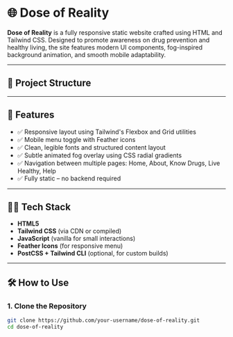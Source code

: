 # 🌐 Dose of Reality

**Dose of Reality** is a fully responsive static website crafted using HTML and Tailwind CSS. Designed to promote awareness on drug prevention and healthy living, the site features modern UI components, fog-inspired background animation, and smooth mobile adaptability.

---

## 📁 Project Structure


---

## 🚀 Features

- ✅ Responsive layout using Tailwind's Flexbox and Grid utilities
- ✅ Mobile menu toggle with Feather icons
- ✅ Clean, legible fonts and structured content layout
- ✅ Subtle animated fog overlay using CSS radial gradients
- ✅ Navigation between multiple pages: Home, About, Know Drugs, Live Healthy, Help
- ✅ Fully static – no backend required

---

## 🧑‍💻 Tech Stack

- **HTML5**
- **Tailwind CSS** (via CDN or compiled)
- **JavaScript** (vanilla for small interactions)
- **Feather Icons** (for responsive menu)
- **PostCSS + Tailwind CLI** (optional, for custom builds)

---

## 🛠️ How to Use

### 1. Clone the Repository

```bash
git clone https://github.com/your-username/dose-of-reality.git
cd dose-of-reality
